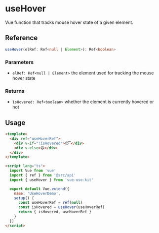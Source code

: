 # useHover

Vue function that tracks mouse hover state of a given element.

## Reference

```typescript
useHover(elRef: Ref<null | Element>): Ref<boolean>
```

### Parameters

- `elRef: Ref<null | Element>` the element used for tracking the mouse hover state

### Returns

- `isHovered: Ref<boolean>` whether the element is currently hovered or not

## Usage

```html
<template>
  <div ref="useHoverRef">
    <div v-if="!isHovered">😴</div>
    <div v-else>😃</div>
  </div>
</template>

<script lang="ts">
  import Vue from 'vue'
  import { ref } from '@src/api'
  import { useHover } from 'vue-use-kit'

  export default Vue.extend({
    name: 'UseHoverDemo',
    setup() {
      const useHoverRef = ref(null)
      const isHovered = useHover(useHoverRef)
      return { isHovered, useHoverRef }
    }
  })
</script>
```
